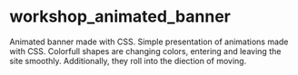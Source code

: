 # workshop_animated_banner
Animated banner made with CSS.
Simple presentation of animations made with CSS. 
Colorfull shapes are changing colors, entering and leaving the site smoothly.
Additionally, they roll into the diection of moving.
